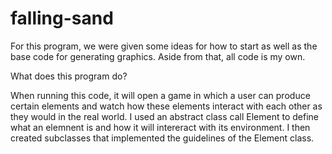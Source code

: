 # falling-sand
For this program, we were given some ideas for how to start as well as the base code for generating graphics. Aside from that, all code is my own.

What does this program do?

When running this code, it will open a game in which a user can produce certain elements and watch how these elements interact with each other as they would in the real world. I used an abstract class call Element to define what an elemnent is and how it will intereract with its environment. I then created subclasses that implemented the guidelines of the Element class.
